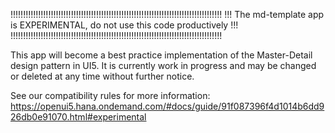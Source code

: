 !!!!!!!!!!!!!!!!!!!!!!!!!!!!!!!!!!!!!!!!!!!!!!!!!!!!!!!!!!!!!!!!!!!!!!!!!!!!!!!!!!!!
!!!    The md-template app is EXPERIMENTAL, do not use this code productively    !!!
!!!!!!!!!!!!!!!!!!!!!!!!!!!!!!!!!!!!!!!!!!!!!!!!!!!!!!!!!!!!!!!!!!!!!!!!!!!!!!!!!!!!

This app will become a best practice implementation of the Master-Detail design pattern in UI5.
It is currently work in progress and may be changed or deleted at any time without further notice.

See our compatibility rules for more information:
https://openui5.hana.ondemand.com/#docs/guide/91f087396f4d1014b6dd926db0e91070.html#experimental